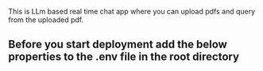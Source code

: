 This is LLm based real time chat app where you can upload pdfs and query from the uploaded pdf.

## Before you start deployment add the below properties to the .env file in the root directory

